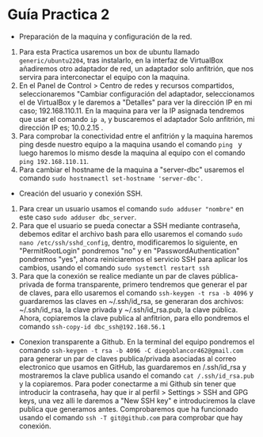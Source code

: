 # Guía Practica 2
- Preparación de la maquina y configuración de la red.
1. Para esta Practica usaremos un box de ubuntu llamado `generic/ubuntu2204`, tras instalarlo, en la interfaz de VirtualBox añadiremos otro adaptador de red, un adaptador solo anfitrión, que nos servira para interconectar el equipo con la maquina.
2. En el Panel de Control > Centro de redes y recursos compartidos, seleccionaremos "Cambiar configuración del adaptador, seleccionamos el de VirtualBox y le daremos a "Detalles" para ver la dirección IP en mi caso; 192.168.110.11. En la maquina para ver la IP asignada tendremos que usar el comando `ip a`, y buscaremos el adaptador Solo anfitrión, mi dirección IP es; 10.0.2.15 .
3. Para comprobar la conectividad entre el anfitrión y la maquina haremos ping desde nuestro equipo a la maquina usando el comando `ping ` y luego haremos lo mismo desde la maquina al equipo con el comando `ping 192.168.110.11`.
4. Para cambiar el hostname de la maquina a "server-dbc" usaremos el comando `sudo hostnamectl set-hostname 'server-dbc'`.
- Creación del usuario y conexión SSH.
1. Para crear un usuario usamos el comando `sudo adduser "nombre"` en este caso `sudo adduser dbc_server`. 
2. Para que el usuario se pueda conectar a SSH mediante contraseña, debemos editar el archivo bash para ello usaremos el comando `sudo nano /etc/ssh/sshd_config`, dentro, modificaremos lo siguiente, en "PermitRootLogin" pondremos "no" y en "PasswordAuthentication" pondremos "yes", ahora reiniciaremos el servicio SSH para aplicar los cambios, usando el comando `sudo systemctl restart ssh`
3. Para que la conexión se realice mediante un par de claves pública-privada de forma transparente, primero tendremos que generar el par de claves, para ello usaremos el comando `ssh-keygen -t rsa -b 4096` y guardaremos las claves en ~/.ssh/id_rsa, se generaran dos archivos: ~/.ssh/id_rsa, la clave privada y ~/.ssh/id_rsa.pub, la clave pública. Ahora, copiaremos la clave publica al anfitrion, para ello pondremos el comando `ssh-copy-id dbc_ssh@192.168.56.1`
- Conexion transparente a Github.
En la terminal del equipo pondremos el comando `ssh-keygen -t rsa -b 4096 -C diegoblancor462@gmail.com` para generar un par de claves publica/privada asociadas al correo electronico que usamos en GitHub, las guardaremos en /.ssh/id_rsa y mostraremos la clave publica usando el comando `cat /.ssh/id_rsa.pub` y la copiaremos.
Para poder conectarme a mi Github sin tener que introducir la contraseña, hay que ir al perfil > Settings > SSH and GPG keys, una vez alli le daremos a "New SSH key" e introduciremos la clave publica que generamos antes. 
Comprobaremos que ha funcionado usando el comando `ssh -T git@github.com` para comprobar que hay conexión.